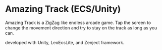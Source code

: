 # Amazing Track (ECS/Unity)

Amazing Track is a ZigZag like endless arcade game. Tap the screen to change the movement direction and try to stay on the track as long as you can.

developed with Unity, LeoEcsLite, and Zenject framework.

